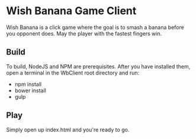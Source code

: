 # Wish Banana Game Client
Wish Banana is a click game where the goal is to smash a banana before you opponent does. May the player with the fastest fingers win.

## Build
To build, NodeJS and NPM are prerequisites. After you have installed them, open a terminal in the WbClient root directory and run:
- npm install
- bower install
- gulp

## Play
Simply open up index.html and you're ready to go.